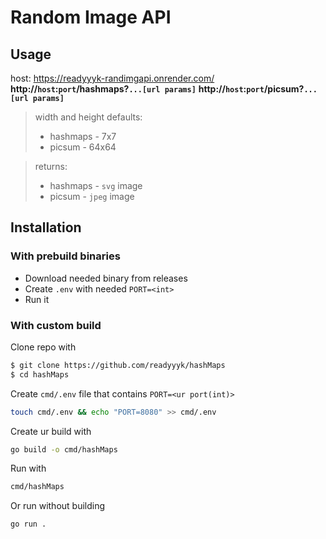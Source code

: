 # Random Image API

## Usage
host: https://readyyyk-randimgapi.onrender.com/
**http://`host`:`port`/hashmaps?`...[url params]`**
**http://`host`:`port`/picsum?`...[url params]`**
> width and height defaults:
>  - hashmaps - 7x7
>  - picsum - 64x64

> returns:
> - hashmaps - `svg` image
> - picsum - `jpeg` image

## Installation

### With prebuild binaries
 - Download needed binary from releases
 - Create `.env` with needed `PORT=<int>`
 - Run it

### With custom build
Clone repo with
```bash
$ git clone https://github.com/readyyyk/hashMaps
$ cd hashMaps
```

Create `cmd/.env` file that contains `PORT=<ur port(int)>`
```bash
touch cmd/.env && echo "PORT=8080" >> cmd/.env
```
Create ur build with
```bash
go build -o cmd/hashMaps
```
Run with
```bash
cmd/hashMaps
```
Or run without building
```bash
go run .
```
